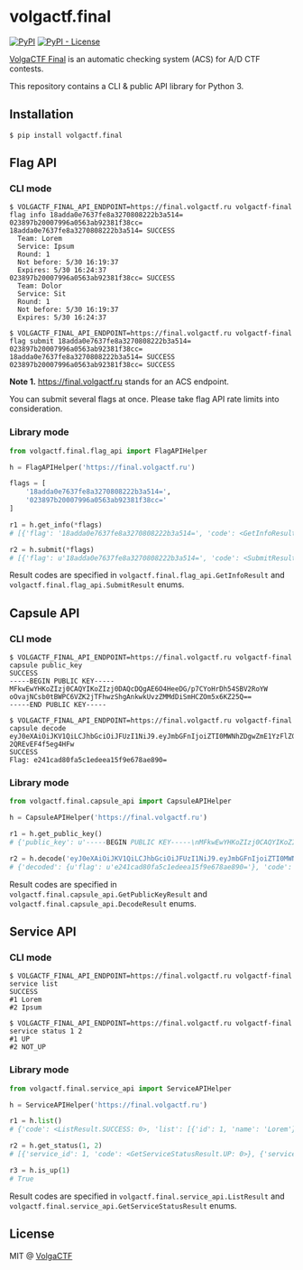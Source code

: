 # volgactf.final
[![PyPI](https://img.shields.io/pypi/v/volgactf.final.svg?style=flat-square)](volgactf.final)
[![PyPI - License](https://img.shields.io/pypi/l/volgactf.final.svg?style=flat-square)](volgactf.final)

[VolgaCTF Final](https://github.com/VolgaCTF/volgactf-final) is an automatic checking system (ACS) for A/D CTF contests.

This repository contains a CLI & public API library for Python 3.

## Installation
```
$ pip install volgactf.final
```

## Flag API
### CLI mode
```
$ VOLGACTF_FINAL_API_ENDPOINT=https://final.volgactf.ru volgactf-final flag info 18adda0e7637fe8a3270808222b3a514= 023897b20007996a0563ab92381f38cc=
18adda0e7637fe8a3270808222b3a514= SUCCESS
  Team: Lorem
  Service: Ipsum
  Round: 1
  Not before: 5/30 16:19:37
  Expires: 5/30 16:24:37
023897b20007996a0563ab92381f38cc= SUCCESS
  Team: Dolor
  Service: Sit
  Round: 1
  Not before: 5/30 16:19:37
  Expires: 5/30 16:24:37

$ VOLGACTF_FINAL_API_ENDPOINT=https://final.volgactf.ru volgactf-final flag submit 18adda0e7637fe8a3270808222b3a514= 023897b20007996a0563ab92381f38cc=
18adda0e7637fe8a3270808222b3a514= SUCCESS
023897b20007996a0563ab92381f38cc= SUCCESS
```

**Note 1.** https://final.volgactf.ru stands for an ACS endpoint.

You can submit several flags at once. Please take flag API rate limits into consideration.

### Library mode
```python
from volgactf.final.flag_api import FlagAPIHelper

h = FlagAPIHelper('https://final.volgactf.ru')

flags = [
    '18adda0e7637fe8a3270808222b3a514=',
    '023897b20007996a0563ab92381f38cc='
]

r1 = h.get_info(*flags)
# [{'flag': '18adda0e7637fe8a3270808222b3a514=', 'code': <GetInfoResult.SUCCESS: 0>, 'exp': datetime.datetime(2018, 5, 30, 16, 24, 37, tzinfo=tzlocal()), 'service': u'Ipsum', 'team': u'Lorem', 'round': 1, 'nbf': datetime.datetime(2018, 5, 30, 16, 19, 37, tzinfo=tzlocal())}, {'flag': '023897b20007996a0563ab92381f38cc=', 'code': <GetInfoResult.SUCCESS: 0>, 'exp': datetime.datetime(2018, 5, 30, 16, 24, 37, tzinfo=tzlocal()), 'service': u'Sit', 'team': u'Dolor', 'round': 1, 'nbf': datetime.datetime(2018, 5, 30, 16, 19, 37, tzinfo=tzlocal())}]

r2 = h.submit(*flags)
# [{'flag': u'18adda0e7637fe8a3270808222b3a514=', 'code': <SubmitResult.SUCCESS: 0>}, {'flag': u'023897b20007996a0563ab92381f38cc=', 'code': <SubmitResult.SUCCESS: 0>}]
```

Result codes are specified in `volgactf.final.flag_api.GetInfoResult` and `volgactf.final.flag_api.SubmitResult` enums.

## Capsule API
### CLI mode
```
$ VOLGACTF_FINAL_API_ENDPOINT=https://final.volgactf.ru volgactf-final capsule public_key
SUCCESS
-----BEGIN PUBLIC KEY-----
MFkwEwYHKoZIzj0CAQYIKoZIzj0DAQcDQgAE6O4HeeDG/p7CYoHrDh54SBV2RoYW
oOvajNCsb0tBWPC6VZK2jTFhwzShgAnkwkUvzZMMdDiSmHCZOm5x6KZ25Q==
-----END PUBLIC KEY-----

$ VOLGACTF_FINAL_API_ENDPOINT=https://final.volgactf.ru volgactf-final capsule decode eyJ0eXAiOiJKV1QiLCJhbGciOiJFUzI1NiJ9.eyJmbGFnIjoiZTI0MWNhZDgwZmE1YzFlZGVlYTE1ZjllNjc4YWU4OTA9In0.5lRNzKi_EPcT_wm6i8X0uhwSrV8y8JW0HAATC0dURV8WIEkHsYWoDACd4laaqWdzkS8No-2QREvEF4f5eg4HFw
SUCCESS
Flag: e241cad80fa5c1edeea15f9e678ae890=
```

### Library mode
```python
from volgactf.final.capsule_api import CapsuleAPIHelper

h = CapsuleAPIHelper('https://final.volgactf.ru')

r1 = h.get_public_key()
# {'public_key': u'-----BEGIN PUBLIC KEY-----\nMFkwEwYHKoZIzj0CAQYIKoZIzj0DAQcDQgAE6O4HeeDG/p7CYoHrDh54SBV2RoYW\noOvajNCsb0tBWPC6VZK2jTFhwzShgAnkwkUvzZMMdDiSmHCZOm5x6KZ25Q==\n-----END PUBLIC KEY-----\n', 'code': <GetPublicKeyResult.SUCCESS: 0>}

r2 = h.decode('eyJ0eXAiOiJKV1QiLCJhbGciOiJFUzI1NiJ9.eyJmbGFnIjoiZTI0MWNhZDgwZmE1YzFlZGVlYTE1ZjllNjc4YWU4OTA9In0.5lRNzKi_EPcT_wm6i8X0uhwSrV8y8JW0HAATC0dURV8WIEkHsYWoDACd4laaqWdzkS8No-2QREvEF4f5eg4HFw')
# {'decoded': {u'flag': u'e241cad80fa5c1edeea15f9e678ae890='}, 'code': <DecodeResult.SUCCESS: 0>}
```

Result codes are specified in `volgactf.final.capsule_api.GetPublicKeyResult` and `volgactf.final.capsule_api.DecodeResult` enums.

## Service API
### CLI mode
```
$ VOLGACTF_FINAL_API_ENDPOINT=https://final.volgactf.ru volgactf-final service list
SUCCESS
#1 Lorem
#2 Ipsum

$ VOLGACTF_FINAL_API_ENDPOINT=https://final.volgactf.ru volgactf-final service status 1 2
#1 UP
#2 NOT_UP
```

### Library mode
```python
from volgactf.final.service_api import ServiceAPIHelper

h = ServiceAPIHelper('https://final.volgactf.ru')

r1 = h.list()
# {'code': <ListResult.SUCCESS: 0>, 'list': [{'id': 1, 'name': 'Lorem'},{'id': 2, 'name': 'Ipsum'}]}

r2 = h.get_status(1, 2)
# [{'service_id': 1, 'code': <GetServiceStatusResult.UP: 0>}, {'service_id': 2, 'code': <GetServiceStatusResult.NOT_UP: 2>}]

r3 = h.is_up(1)
# True
```

Result codes are specified in `volgactf.final.service_api.ListResult` and `volgactf.final.service_api.GetServiceStatusResult` enums.

## License
MIT @ [VolgaCTF](https://github.com/VolgaCTF)
